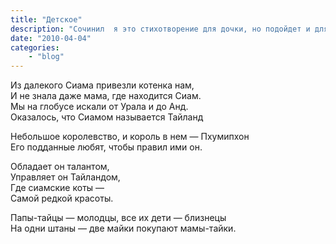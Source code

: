 ```yaml
---
title: "Детское"
description: "Сочинил  я это стихотворение для дочки, но подойдет и для внучки. "
date: "2010-04-04"
categories: 
    - "blog"
---
```


Из далекого Сиама привезли котенка нам,<br />
И не знала даже мама, где находится Сиам.<br />
Мы на глобусе искали от Урала и до Анд.<br />
Оказалось, что Сиамом называется Тайланд<br />

Небольшое королевство, и король в нем —&nbsp;Пхумипхон<br />
Его подданные любят, чтобы правил ими он.<br />

Обладает он талантом,<br />
Управляет он Тайландом,<br />
Где сиамские коты&nbsp;—<br />
Самой редкой красоты.<br />

Папы-тайцы —&nbsp;молодцы, все их дети —&nbsp;близнецы<br />
На одни штаны —&nbsp;две майки покупают мамы-тайки.

 
